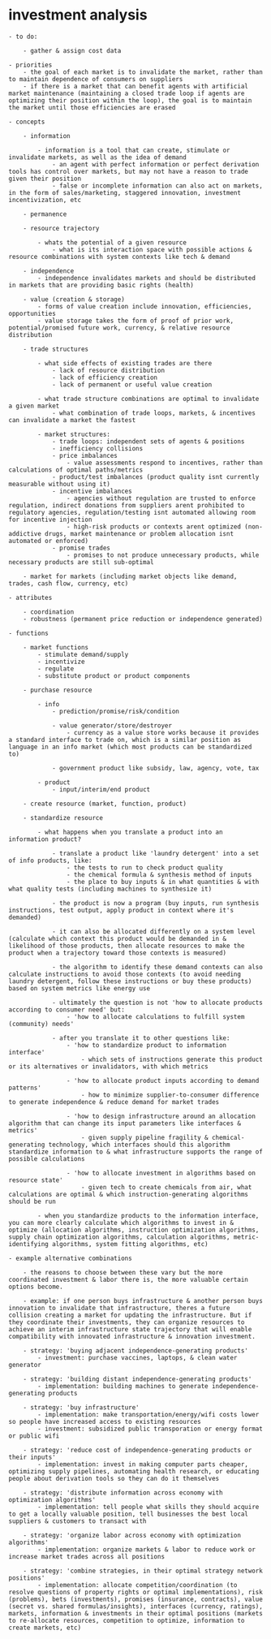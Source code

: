 # investment analysis

	- to do:

		- gather & assign cost data

	- priorities
		- the goal of each market is to invalidate the market, rather than to maintain dependence of consumers on suppliers
		- if there is a market that can benefit agents with artificial market maintenance (maintaining a closed trade loop if agents are optimizing their position within the loop), the goal is to maintain the market until those efficiencies are erased

	- concepts

		- information

			- information is a tool that can create, stimulate or invalidate markets, as well as the idea of demand
				- an agent with perfect information or perfect derivation tools has control over markets, but may not have a reason to trade given their position
				- false or incomplete information can also act on markets, in the form of sales/marketing, staggered innovation, investment incentivization, etc

		- permanence

		- resource trajectory 

			- whats the potential of a given resource
				- what is its interaction space with possible actions & resource combinations with system contexts like tech & demand

		- independence
			- independence invalidates markets and should be distributed in markets that are providing basic rights (health)

		- value (creation & storage)
			- forms of value creation include innovation, efficiencies, opportunities
			- value storage takes the form of proof of prior work, potential/promised future work, currency, & relative resource distribution

		- trade structures

			- what side effects of existing trades are there
				- lack of resource distribution
				- lack of efficiency creation
				- lack of permanent or useful value creation

			- what trade structure combinations are optimal to invalidate a given market
				- what combination of trade loops, markets, & incentives can invalidate a market the fastest

			- market structures:
				- trade loops: independent sets of agents & positions
				- inefficiency collisions
				- price imbalances
					- value assessments respond to incentives, rather than calculations of optimal paths/metrics
				- product/test imbalances (product quality isnt currently measurable without using it)
				- incentive imbalances
					- agencies without regulation are trusted to enforce regulation, indirect donations from suppliers arent prohibited to regulatory agencies, regulation/testing isnt automated allowing room for incentive injection
					- high-risk products or contexts arent optimized (non-addictive drugs, market maintenance or problem allocation isnt automated or enforced)
				- promise trades
					- promises to not produce unnecessary products, while necessary products are still sub-optimal

		- market for markets (including market objects like demand, trades, cash flow, currency, etc)

	- attributes

		- coordination
		- robustness (permanent price reduction or independence generated)
		
	- functions

		- market functions
			- stimulate demand/supply
			- incentivize
			- regulate
			- substitute product or product components

		- purchase resource

			- info 
				- prediction/promise/risk/condition

				- value generator/store/destroyer
					- currency as a value store works because it provides a standard interface to trade on, which is a similar position as language in an info market (which most products can be standardized to)

				- government product like subsidy, law, agency, vote, tax

			- product
				- input/interim/end product

		- create resource (market, function, product)

		- standardize resource

			- what happens when you translate a product into an information product?

				- translate a product like 'laundry detergent' into a set of info products, like:
					- the tests to run to check product quality
					- the chemical formula & synthesis method of inputs
					- the place to buy inputs & in what quantities & with what quality tests (including machines to synthesize it)
					
				- the product is now a program (buy inputs, run synthesis instructions, test output, apply product in context where it's demanded)

				- it can also be allocated differently on a system level (calculate which context this product would be demanded in & likelihood of those products, then allocate resources to make the product when a trajectory toward those contexts is measured)

				- the algorithm to identify these demand contexts can also calculate instructions to avoid those contexts (to avoid needing laundry detergent, follow these instructions or buy these products) based on system metrics like energy use

				- ultimately the question is not 'how to allocate products according to consumer need' but:
					- 'how to allocate calculations to fulfill system (community) needs'

				- after you translate it to other questions like:
					- 'how to standardize product to information interface'
						- which sets of instructions generate this product or its alternatives or invalidators, with which metrics

					- 'how to allocate product inputs according to demand patterns'
						- how to minimize supplier-to-consumer difference to generate independence & reduce demand for market trades

					- 'how to design infrastructure around an allocation algorithm that can change its input parameters like interfaces & metrics'
						- given supply pipeline fragility & chemical-generating technology, which interfaces should this algorithm standardize information to & what infrastructure supports the range of possible calculations

					- 'how to allocate investment in algorithms based on resource state' 
						- given tech to create chemicals from air, what calculations are optimal & which instruction-generating algorithms should be run
				
			- when you standardize products to the information interface, you can more clearly calculate which algorithms to invest in & optimize (allocation algorithms, instruction optimization algorithms, supply chain optimization algorithms, calculation algorithms, metric-identifying algorithms, system fitting algorithms, etc)

	- example alternative combinations

		- the reasons to choose between these vary but the more coordinated investment & labor there is, the more valuable certain options become. 

		- example: if one person buys infrastructure & another person buys innovation to invalidate that infrastructure, theres a future collision creating a market for updating the infrastructure. But if they coordinate their investments, they can organize resources to achieve an interim infrastructure state trajectory that will enable compatibility with innovated infrastructure & innovation investment.

		- strategy: 'buying adjacent independence-generating products'
			- investment: purchase vaccines, laptops, & clean water generator

		- strategy: 'building distant independence-generating products'
			- implementation: building machines to generate independence-generating products

		- strategy: 'buy infrastructure'
			- implementation: make transportation/energy/wifi costs lower so people have increased access to existing resources
			- investment: subsidized public transporation or energy format or public wifi

		- strategy: 'reduce cost of independence-generating products or their inputs'
			- implementation: invest in making computer parts cheaper, optimizing supply pipelines, automating health research, or educating people about derivation tools so they can do it themselves

		- strategy: 'distribute information across economy with optimization algorithms'
			- implementation: tell people what skills they should acquire to get a locally valuable position, tell businesses the best local suppliers & customers to transact with

		- strategy: 'organize labor across economy with optimization algorithms'
			- implementation: organize markets & labor to reduce work or increase market trades across all positions

		- strategy: 'combine strategies, in their optimal strategy network positions'
			- implementation: allocate competition/coordination (to resolve questions of property rights or optimal implementations), risk (problems), bets (investments), promises (insurance, contracts), value (secret vs. shared formulas/insights), interfaces (currency, ratings), markets, information & investments in their optimal positions (markets to re-allocate resources, competition to optimize, information to create markets, etc)
